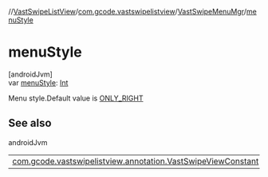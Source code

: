 //[VastSwipeListView](../../../index.md)/[com.gcode.vastswipelistview](../index.md)/[VastSwipeMenuMgr](index.md)/[menuStyle](menu-style.md)

# menuStyle

[androidJvm]\
var [menuStyle](menu-style.md): [Int](https://kotlinlang.org/api/latest/jvm/stdlib/kotlin/-int/index.html)

Menu style.Default value is [ONLY_RIGHT](../../com.gcode.vastswipelistview.annotation/-vast-swipe-list-view-constant/-o-n-l-y_-r-i-g-h-t.md)

## See also

androidJvm

| | |
|---|---|
| [com.gcode.vastswipelistview.annotation.VastSwipeViewConstant](../../com.gcode.vastswipelistview.annotation/-vast-swipe-list-view-constant/-l-e-f-t_-r-i-g-h-t.md) |  |
